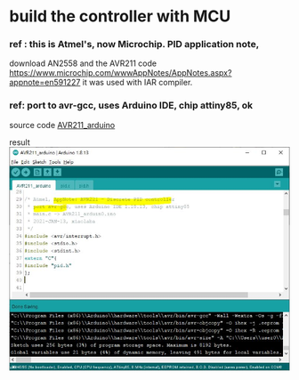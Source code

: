 
# build the controller with MCU  
### ref : this is Atmel's, now Microchip. PID application note,
download AN2558 and the AVR211 code https://www.microchip.com/wwwAppNotes/AppNotes.aspx?appnote=en591227
it was used with IAR compiler.

### ref: port to avr-gcc, uses Arduino IDE, chip attiny85, ok  
source code [AVR211_arduino](AVR211_arduino)  

result  
![AVR211_arduino/port_avc-gcc_done.JPG](AVR211_arduino/port_avc-gcc_done.JPG)
